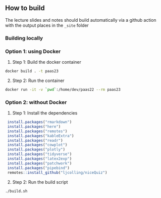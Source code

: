 ## How to build

The lecture slides and notes should build automatically via a github action with
the output places in the `_site` folder

### Building locally

### Option 1: using Docker

1. Step 1: Build the docker container

```bash
docker build . -t paas23
```

2. Step 2: Run the container

```bash
docker run -it -v `pwd`:/home/dev/paas22 --rm paas23
```

### Option 2: without Docker

1. Step 1: Install the dependencies 

```r
 install.packages("rmarkdown")
 install.packages("here")
 install.packages("remotes")
 install.packages("kableExtra")
 install.packages("readr")
 install.packages("cowplot")
 install.packages("plotly")
 install.packages("tidyverse")
 install.packages("latex2exp")
 install.packages("patchwork")
 install.packages("pipebind")
 remotes::install_github("ljcolling/niceQuiz")
```

2. Step 2: Run the build script

```bash
./build.sh
```
